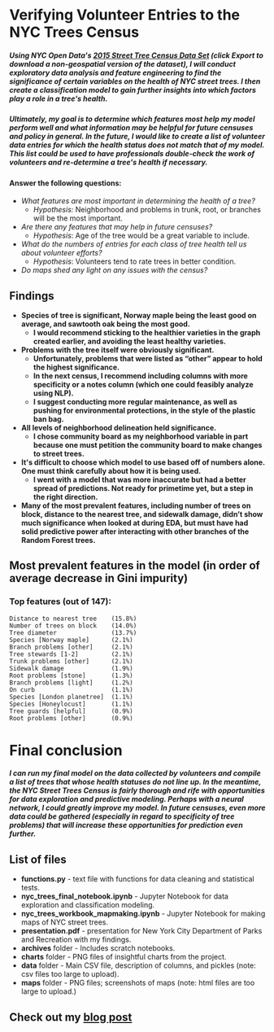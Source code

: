 # Verifying Volunteer Entries to the NYC Trees Census

##### Using NYC Open Data's [2015 Street Tree Census Data Set](https://data.cityofnewyork.us/Environment/2015-Street-Tree-Census-Tree-Data/pi5s-9p35) (click **Export** to download a non-geospatial version of the dataset), I will conduct exploratory data analysis and feature engineering to find the significance of certain variables on the health of NYC street trees. I then create a classification model to gain further insights into which factors play a role in a tree's health.

##### Ultimately, my goal is to determine which features most help my model perform well and what information may be helpful for future censuses and policy in general. In the future, I would like to create a list of volunteer data entries for which the health status does not match that of my model. This list could be used to have professionals double-check the work of volunteers and re-determine a tree's health if necessary.

#### Answer the following questions:
- *What features are most important in determining the health of a tree?*
    - *Hypothesis:* Neighborhood and problems in trunk, root, or branches will be the most important.
- *Are there any features that may help in future censuses?*
    - *Hypothesis*: Age of the tree would be a great variable to include.
- *What do the numbers of entries for each class of tree health tell us about volunteer efforts?*
    - *Hypothesis*: Volunteers tend to rate trees in better condition.
- *Do maps shed any light on any issues with the census?*

## Findings
- **Species of tree is significant, Norway maple being the least good on average, and sawtooth oak being the most good.**
    - **I would recommend sticking to the healthier varieties in the graph created earlier, and avoiding the least healthy varieties.**
- **Problems with the tree itself were obviously significant.**
    - **Unfortunately, problems that were listed as “other” appear to hold the highest significance.**
    - **In the next census, I recommend including columns with more specificity or a notes column (which one could feasibly analyze using NLP).**
    - **I suggest conducting more regular maintenance, as well as pushing for environmental protections, in the style of the plastic ban bag.**
- **All levels of neighborhood delineation held significance.**
    - **I chose community board as my neighborhood variable in part because one must petition the community board to make changes to street trees.**
- **It's difficult to choose which model to use based off of numbers alone. One must think carefully about how it is being used.**
    - **I went with a model that was more inaccurate but had a better spread of predictions. Not ready for primetime yet, but a step in the right direction.**
- **Many of the most prevalent features, including number of trees on block, distance to the nearest tree, and sidewalk damage, didn’t show much significance when looked at during EDA, but must have had solid predictive power after interacting with other branches of the Random Forest trees.**

## Most prevalent features in the model (in order of average decrease in Gini impurity)
### Top features (out of 147):
    Distance to nearest tree    (15.8%)
    Number of trees on block    (14.0%)
    Tree diameter               (13.7%)
    Species [Norway maple]      (2.1%)
    Branch problems [other]     (2.1%)
    Tree stewards [1-2]         (2.1%)
    Trunk problems [other]      (2.1%)
    Sidewalk damage             (1.9%)
    Root problems [stone]       (1.3%)
    Branch problems [light]     (1.2%)
    On curb                     (1.1%)
    Species [London planetree]  (1.1%)
    Species [Honeylocust]       (1.1%)
    Tree guards [helpful]       (0.9%)
    Root problems [other]       (0.9%)


# Final conclusion
##### I can run my final model on the data collected by volunteers and compile a list of trees that whose health statuses do not line up. In the meantime, the NYC Street Trees Census is fairly thorough and rife with opportunities for data exploration and predictive modeling. Perhaps with a neural network, I could greatly improve my model. In future censuses, even more data could be gathered (especially in regard to specificity of tree problems) that will increase these opportunities for prediction even further.

## List of files
- **functions.py** - text file with functions for data cleaning and statistical tests.
- **nyc_trees_final_notebook.ipynb** - Jupyter Notebook for data exploration and classification modeling.
- **nyc_trees_workbook_mapmaking.ipynb** - Jupyter Notebook for making maps of NYC street trees.
- **presentation.pdf** - presentation for New York City Department of Parks and Recreation with my findings.
- **archives** folder - Includes scratch notebooks.
- **charts** folder - PNG files of insightful charts from the project.
- **data** folder - Main CSV file, description of columns, and pickles (note: csv files too large to upload).
- **maps** folder - PNG files; screenshots of maps (note: html files are too large to upload.)



## Check out my [blog post](https://medium.com/@joshua.szymanowski/new-york-forest-rangers-d11b19e386a8)
